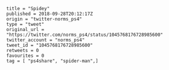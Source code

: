 ```
title = "Spidey"
published = 2018-09-28T20:12:17Z
origin = "twitter-norms_ps4"
type = "tweet"
original_url = "https://twitter.com/norms_ps4/status/1045768176728985600"
twitter_account = "norms_ps4"
tweet_id = "1045768176728985600"
retweets = 0
favourites = 0
tag = [ "ps4share", "spider-man",]
```

<p class='image'><img src='https://mnf.m17s.net/2018/09/28/DoNQnNHXgAAcPxj.jpg' alt=''></p>

